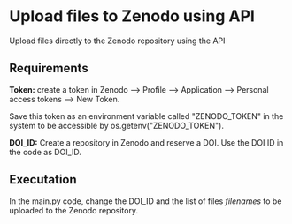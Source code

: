 # Upload files to Zenodo using API
Upload files directly to the Zenodo repository using the API

## Requirements

**Token:** create a token in Zenodo --> Profile --> Application --> Personal access tokens --> New Token.

Save this token as an environment variable called "ZENODO_TOKEN" in the system to be accessible by os.getenv("ZENODO_TOKEN").

**DOI_ID:** Create a repository in Zenodo and reserve a DOI. Use the DOI ID in the code as DOI_ID.

## Executation

In the main.py code, change the DOI_ID and the list of files *filenames* to be uploaded to the Zenodo repository.
